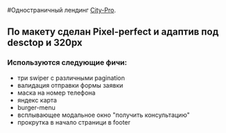 #Одностраничный лендинг [City-Pro](https://alexeyvod1987.github.io/City-Pro/).
## По макету сделан Pixel-perfect и адаптив под desctop и 320px
### Используются следующие фичи:
* три swiper с различными pagination
* валидация отправки формы заявки
* маска на номер телефона
* яндекс карта
* burger-menu
* всплывающее модальное окно "получить консультацию"
* прокрутка в начало страници в footer
